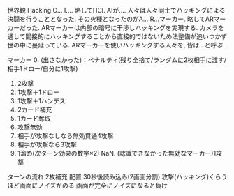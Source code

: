 世界観
Hacking C... I.... 略してHCI. AIが.... 人々は人々同士でハッキングによる決闘を行うこととなった.
その火種となったのがA... R...マーカー. 略してARマーカーだった. ARマーカーは内部の暗号に干渉しハッキングを実現する.
カメラを通して間接的にハッキングすることから直接的ではないため法整備が追いつかず世の中に蔓延っている.
ARマーカーを使いハッキングする人々を, 皆は...と呼ぶ.

マーカー
0. (出さなかった)：ペナルティ(残り全捨て/ランダムに2枚相手に渡す/相手1ドロー/自分に1攻撃)
1. 2攻撃
2. 1攻撃＋1ドロー
3. 1攻撃＋1ハンデス
4. 2カード補充
5. 1カード奪取
6. 攻撃無効
7. 相手が攻撃なしなら無効貫通4攻撃
8. 相手が攻撃なら3攻撃
9. 1溜め(次ターン効果の数字×2)
NaN. (認識できなかった無効なマーカー)1攻撃

ターンの流れ
2枚補充
配置
30秒後読み込み(2画面分割)
攻撃(ハッキング)くらうほど画面にノイズがのる
画面が完全にノイズになると負け